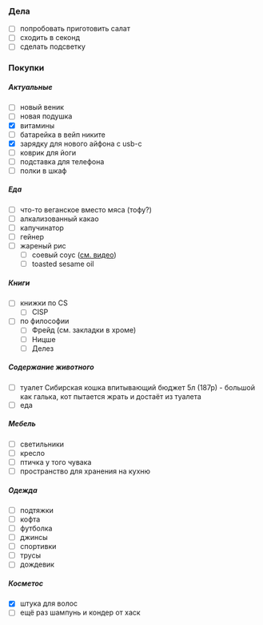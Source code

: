 ### Дела
- [ ] попробовать приготовить салат
- [ ] сходить в секонд
- [ ] сделать подсветку

### **Покупки**
##### Актуальные
- [ ] новый веник
- [ ] новая подушка
- [x] витамины
- [ ] батарейка в вейп никите
- [x] зарядку для нового айфона с usb-c
- [ ] коврик для йоги
- [ ] подставка для телефона
- [ ] полки в шкаф
##### Еда
- [ ] что-то веганское вместо мяса (тофу?)
- [ ] алкализованный какао
- [ ] капучинатор
- [ ] гейнер
- [ ] жареный рис
	- [ ] соевый соус ([см. видео](https://www.youtube.com/watch?v=qURmdmgCCOI&ab_channel=JasonFarmer))
	- [ ] toasted sesame oil
##### Книги
- [ ] книжки по CS 
	- [ ] CISP
- [ ] по философии
	- [ ] Фрейд (см. закладки в хроме)
	- [ ] Ницше
	- [ ] Делез
##### Содержание животного
- [ ] туалет
	Сибирская кошка впитывающий бюджет 5л (187р) - большой как галька, кот пытается жрать и достаёт из туалета 
- [ ] еда
##### Мебель
- [ ] светильники
- [ ] кресло
- [ ] птичка у того чувака
- [ ] пространство для хранения на кухню
##### Одежда
- [ ] подтяжки
- [ ] кофта
- [ ] футболка
- [ ] джинсы
- [ ] спортивки
- [ ] трусы
- [ ] дождевик
##### Косметос
- [x] штука для волос
- [ ] ещё раз шампунь и кондер от хаск